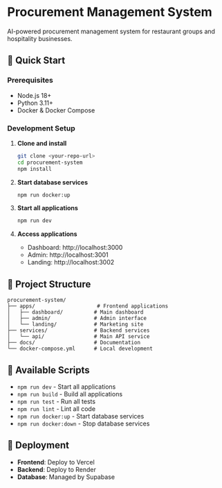 # Procurement Management System

AI-powered procurement management system for restaurant groups and hospitality businesses.

## 🚀 Quick Start

### Prerequisites
- Node.js 18+
- Python 3.11+
- Docker & Docker Compose

### Development Setup

1. **Clone and install**
   ```bash
   git clone <your-repo-url>
   cd procurement-system
   npm install
   ```

2. **Start database services**
   ```bash
   npm run docker:up
   ```

3. **Start all applications**
   ```bash
   npm run dev
   ```

4. **Access applications**
   - Dashboard: http://localhost:3000
   - Admin: http://localhost:3001  
   - Landing: http://localhost:3002

## 📁 Project Structure

```
procurement-system/
├── apps/                    # Frontend applications
│   ├── dashboard/          # Main dashboard
│   ├── admin/              # Admin interface
│   └── landing/            # Marketing site
├── services/               # Backend services
│   └── api/                # Main API service
├── docs/                   # Documentation
└── docker-compose.yml      # Local development
```

## 🔧 Available Scripts

- `npm run dev` - Start all applications
- `npm run build` - Build all applications
- `npm run test` - Run all tests
- `npm run lint` - Lint all code
- `npm run docker:up` - Start database services
- `npm run docker:down` - Stop database services

## 🚀 Deployment

- **Frontend**: Deploy to Vercel
- **Backend**: Deploy to Render
- **Database**: Managed by Supabase
